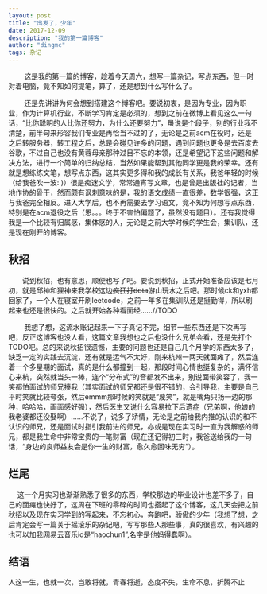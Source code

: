 ```yaml
---
layout: post
title: "出发了，少年"
date: 2017-12-09 
description: "我的第一篇博客"
author: "dingmc"
tags: 杂记
---
```


&emsp;&emsp;  这是我的第一篇的博客，趁着今天周六，想写一篇杂记，写点东西，但一时对着电脑，竟不知如何提笔，算了，还是想到什么写什么了。

    还是先讲讲为何会想到搭建这个博客吧。要说初衷，是因为专业，因为职业，作为计算机行业，不断学习肯定是必须的，想到之前在微博上看见这么一句话，“比你聪明的人比你还努力，为什么还要努力”，虽说是个段子，别的行业我不清楚，前半句来形容我们专业是再恰当不过的了，无论是之前acm在役时，还是之后转服务器，转工程之后，总是会碰见许多的问题，遇到问题也更多是去百度去谷歌，不过自己也没有黄蓉母亲那种过目不忘的本领，还是希望记下这些问题和解决方法，进行一个简单的归纳总结，当然如果能帮到其他同学更是我的荣幸。还有就是想练练文笔，想写点东西，这其实更多得和我的成长有关系，我爸年轻的时候（给我爸吹一波: )）很是痴迷文学，常常通宵写文章，也是曾是出版社的记者，当地作协的骨干，然而颇有讽刺意味的是，我的语文成绩一直很差，数学很强，这正与我爸完全相反。进入大学后，也不再需要去学习语文，竟不知为何想写点东西，特别是在acm退役之后（恩。。。终于不害怕偏题了，虽然没有题目）。还有我觉得我是一个比较有归属感，集体感的人，无论是之前大学时候的学生会，集训队，还是现在刚开的博客。

## 秋招

&emsp;&emsp;说到秋招，也有意思，顺便也写了吧。要说到秋招，正式开始准备应该是七月初，就是邱神和狸神来我学校这边~~疯狂打dota~~游山玩水之后吧。那时候ck和yxh都回家了，一个人在寝室开刷leetcode，之前一年多在集训队还是挺勤得，所以刷起来也还是很快的。之后就开始各种看面经......//TODO

&emsp;&emsp; 我想了想，这流水账记起来一下子真记不完，细节一些东西还是下次再写吧，反正这博客也没人看，这篇文章我想也之后也没什么兄弟会看，还是先打个TODO吧。总的来说秋招很遗憾，主要的问题也还是自己几个月学的东西太多了，缺乏一定的实践去沉淀，还有就是运气不太好，刚来杭州一两天就面瘫了，然后连着一个多星期的面试，真的是什么都撞到一起，那段时间心情也挺复杂的，满怀信心来杭，突然就当头一棒，连个“分布式”的音都发不出来，别说面带笑容了，我一笑都怕面试的师兄揍我（其实面试的师兄都还是很不错的，会引导我，主要是自己平时笑就比较夸张，然后emmm那时候的笑就是“蔑笑”，就是嘴角只扬一边的那种，哈哈哈，画面感好强），然后医生又说什么容易拉下后遗症（兄弟啊，他娘的我老婆都还没娶啊）......不说了，说多了矫情，无论是之前给我内推的认识的和不认识的师兄，还是面试时指引我前进的师兄，亦或是现在实习时一直为我解惑的师兄，都是我生命中非常宝贵的一笔财富（现在还记得初三时，我爸送给我的一句话，“身边的良师益友会是你一生的财富，愈久愈回味无穷”）。

## 烂尾

&emsp; 这一个月实习也渐渐熟悉了很多的东西，学校那边的毕业设计也差不多了，自己的面瘫也快好了，这周在下班的零碎的时间也搭起了这个博客，这几天会把之前秋招以及现在实习学到的写起来，不忘初心，奔跑吧，骄傲的少年（我想了想，之后肯定会写一篇关于摇滚乐的杂记吧，写写那些人那些事，真的很喜欢，有兴趣的也可以加我网易云音乐id是“haochun1”,名字是他妈得蠢啊）。

## 结语

人这一生，也就一次，岂敢将就，青春将逝，态度不失，生命不息，折腾不止


